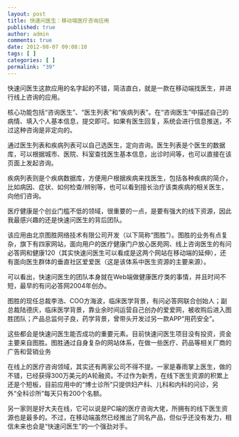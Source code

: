 ```yaml
---
layout: post
title: 快速问医生：移动端医疗咨询应用
published: true
author: admin
comments: true
date: 2012-08-07 09:08:10
tags: [ ]
categories: [ ]
permalink: "39"
---
```

快速问医生这款应用的名字起的不错，简洁直白，就是一款在移动端找医生，并进行线上咨询的应用。

核心功能包括&ldquo;咨询医生&rdquo;、&ldquo;医生列表&rdquo;和&ldquo;疾病列表&rdquo;。在&ldquo;咨询医生&rdquo;中描述自己的病情、填入个人基本信息，提交即可。如果有医生回复，系统会进行信息推送，不过这种咨询是非定向的。

通过医生列表和疾病列表可以自己选医生，定向咨询。医生列表是个医生的数据库，可以根据城市、医院、科室查找医生基本信息，出诊时间等，也可以直接在该页面上发起咨询。

疾病列表则是个疾病数据库，方便用户根据疾病来找医生，包括各种疾病的简介，比如病因、症状、如何检查/辨别等，也可以看到擅长治疗该类疾病的相关医生，向他们咨询。

医疗健康是个创业门槛不低的领域，很重要的一点，是要有强大的线下资源，因此我最感兴趣的还是快速问医生的背后团队。

该应用由北京图胜网络技术有限公司开发（以下简称&ldquo;图胜&rdquo;）。图胜的业务有点复杂，旗下有四家网站，面向用户的医疗健康门户放心医苑网、线上咨询医生的有问必答网和健康120（其实快速问医生可以看成是这两个网站在移动端的延伸），还有面向医生群体的垂直社区爱爱医（这是该体系中医生资源的主要来源）。

可以看出，快速问医生的团队本身就在Web端做健康医疗类的事情，并且时间不短，最早的有问必答网2004年创办。

图胜的现任总裁李浩、COO方海波，临床医学背景，有问必答网联合创始人；副总裁陆德庆，临床医学背景，靠业余时间运营自己创办的爱爱网，被收购后进入图胜团队；产品总监何子良，药学背景，曾带头开发过另一款APP&ldquo;用药安全&rdquo;。

这些都会是快速问医生能否成功的重要元素。目前快速问医生项目没有投资，资金主要来自图胜。图胜通过自身复杂的网站体系，在做一些医疗、药品等相关厂商的广告和营销业务

在线上的医疗咨询领域，其实还有两家公司不得不提。一家是春雨掌上医生，做的不错，已经获得300万美元的A轮融资。不过作为新秀，在线下医生资源的积累上还是个短板，目前应用中的&ldquo;博士诊所&rdquo;只提供妇产科、儿科和内科的问诊，另外&ldquo;全科诊所&rdquo;每天只有200个名额。

另一家则是好大夫在线，它可以说是PC端的医疗咨询大佬，所拥有的线下医生资源也是最多的。不过，在移动端虽然已经推出了同名产品，但似乎还没有发力，相信未来也会是&ldquo;快速问医生&rdquo;的一个强劲对手。

